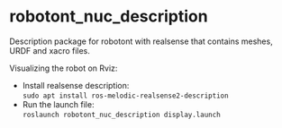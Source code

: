 # robotont\_nuc\_description

Description package for robotont with realsense that contains meshes, URDF and xacro files.

Visualizing the robot on Rviz:
- Install realsense description:<br/>
```sudo apt install ros-melodic-realsense2-description```
- Run the launch file:<br/>
```roslaunch robotont_nuc_description display.launch```

